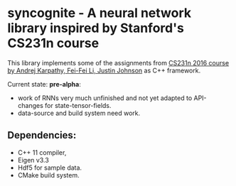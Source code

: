 # syncognite - A neural network library inspired by Stanford's CS231n course

This library implements some of the assignments from [CS231n 2016 course by Andrej Karpathy, Fei-Fei Li, Justin Johnson](http://cs231n.stanford.edu/index.html) as C++ framework.

Current state: **pre-alpha**:
* work of RNNs very much unfinished and not yet adapted to API-changes for state-tensor-fields.
* data-source and build system need work.

## Dependencies:
* C++ 11 compiler,
* Eigen v3.3
* Hdf5 for sample data.
* CMake build system.
